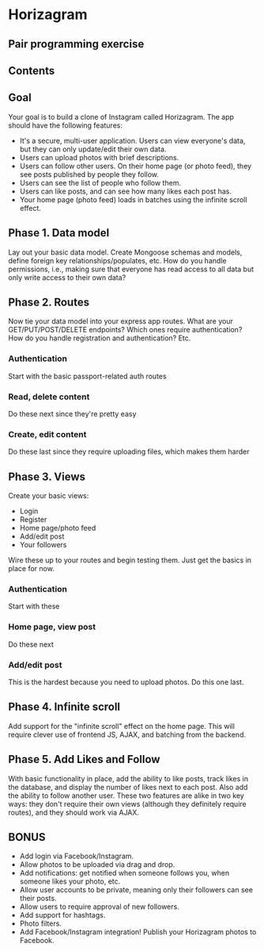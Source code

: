 # Horizagram
## Pair programming exercise

## Contents

## Goal

Your goal is to build a clone of Instagram called Horizagram. The app should
have the following features:

- It's a secure, multi-user application. Users can view everyone's data, but
  they can only update/edit their own data.
- Users can upload photos with brief descriptions.
- Users can follow other users. On their home page (or photo feed), they see
  posts published by people they follow.
- Users can see the list of people who follow them.
- Users can like posts, and can see how many likes each post has.
- Your home page (photo feed) loads in batches using the infinite scroll effect.


## Phase 1. Data model

Lay out your basic data model. Create Mongoose schemas and models, define
foreign key relationships/populates, etc. How do you handle permissions, i.e.,
making sure that everyone has read access to all data but only write access to
their own data?


## Phase 2. Routes

Now tie your data model into your express app routes. What are your
GET/PUT/POST/DELETE endpoints? Which ones require authentication? How do you
handle registration and authentication? Etc.

### Authentication

Start with the basic passport-related auth routes

### Read, delete content

Do these next since they're pretty easy

### Create, edit content

Do these last since they require uploading files, which makes them harder


## Phase 3. Views

Create your basic views:
- Login
- Register
- Home page/photo feed
- Add/edit post
- Your followers

Wire these up to your routes and begin testing them. Just get the basics in
place for now.


### Authentication

Start with these

### Home page, view post

Do these next

### Add/edit post

This is the hardest because you need to upload photos. Do this one last.


## Phase 4. Infinite scroll

Add support for the "infinite scroll" effect on the home page. This will require
clever use of frontend JS, AJAX, and batching from the backend.


## Phase 5. Add Likes and Follow

With basic functionality in place, add the ability to like posts, track likes in
the database, and display the number of likes next to each post. Also add the
ability to follow another user. These two features are alike in two key ways:
they don't require their own views (although they definitely require routes),
and they should work via AJAX.


## BONUS

- Add login via Facebook/Instagram.
- Allow photos to be uploaded via drag and drop.
- Add notifications: get notified when someone follows you, when someone likes
  your photo, etc.
- Allow user accounts to be private, meaning only their followers can see their
  posts.
- Allow users to require approval of new followers.
- Add support for hashtags.
- Photo filters.
- Add Facebook/Instagram integration! Publish your Horizagram photos to
  Facebook.
